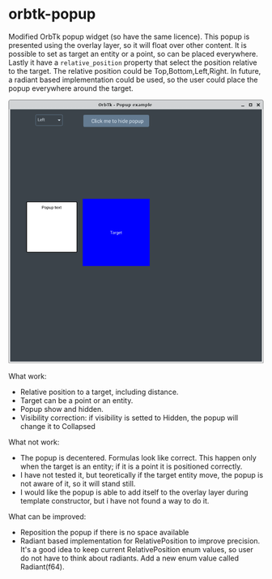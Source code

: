 # orbtk-popup

Modified OrbTk popup widget (so have the same licence).
This popup is presented using the overlay layer, so it will float over other content.
It is possible to set as target an entity or a point, so can be placed everywhere.
Lastly it have a `relative_position` property that select the position relative to the target.
The relative position could be Top,Bottom,Left,Right.
In future, a radiant based implementation could be used, so the user could place the popup everywhere around the target.

![alt text](https://github.com/uniformbuffer/orbtk-popup/blob/master/image.png?raw=true)

What work:
- Relative position to a target, including distance.
- Target can be a point or an entity.
- Popup show and hidden.
- Visibility correction: if visibility is setted to Hidden, the popup will change it to Collapsed

What not work:
- The popup is decentered. Formulas look like correct. This happen only when the target is an entity; if it is a point it is positioned correctly.
- I have not tested it, but teoretically if the target entity move, the popup is not aware of it, so it will stand still.
- I would like the popup is able to add itself to the overlay layer during template constructor, but i have not found a way to do it.

What can be improved:
- Reposition the popup if there is no space available
- Radiant based implementation for RelativePosition to improve precision. It's a good idea to keep current RelativePosition enum values, so user do not have to think about radiants. Add a new enum value called Radiant(f64).
